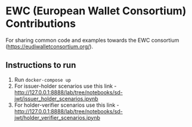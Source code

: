 # EWC (European Wallet Consortium) Contributions

For sharing common code and examples towards the EWC consortium (https://eudiwalletconsortium.org/). 

## Instructions to run

1. Run `docker-compose up`
2. For issuer-holder scenarios use this link - http://127.0.0.1:8888/lab/tree/notebooks/sd-jwt/issuer_holder_scenarios.ipynb
3. For holder-verifier scenarios use this link - http://127.0.0.1:8888/lab/tree/notebooks/sd-jwt/holder_verifier_scenarios.ipynb